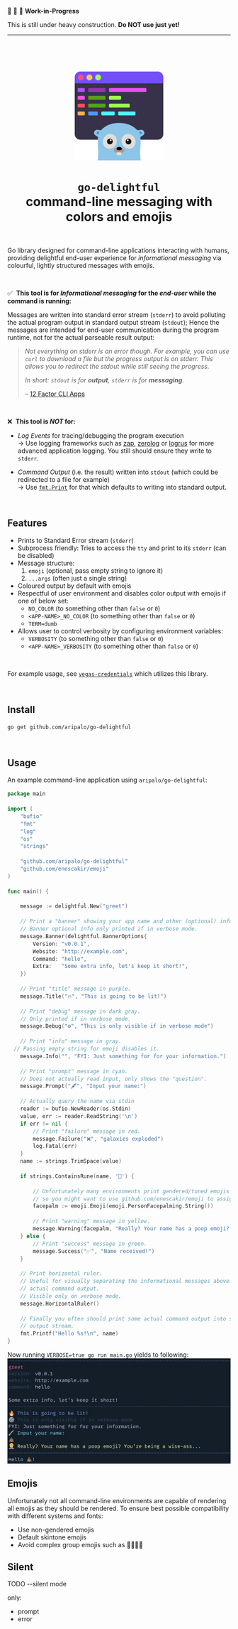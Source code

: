 🚧 🚧 🚧  **Work-in-Progress**

This is still under heavy construction. **Do NOT use just yet!**

---

<br/>
<br/>


<div align="center">
	<br/>
	<br/>
	<img width="200" src="assets/go-delightful.svg" alt="Got" />
  <h1>
  <code>go-delightful</code>
  <br/>
  <span>command-line messaging with colors and emojis</span>
  </h1>
  <br/>
</div>

Go library designed for command-line applications interacting with humans, providing delightful end-user experience for _informational messaging_ via colourful, lightly structured messages with emojis.

<br/>

✅ &nbsp;**This tool is for _Informational messaging_ for the _end-user_ while the command is running:**

Messages are written into standard error stream (`stderr`) to avoid polluting the actual program output in standard output stream (`stdout`); Hence the messages are intended for end-user communication during the program runtime, not for the actual parseable result output:

> _Not everything on stderr is an error though. For example, you can use `curl` to download a file but the progress output is on stderr. This allows you to redirect the stdout while still seeing the progress._
>
> _In short: `stdout` is for **output**, `stderr` is for **messaging**._
>
> – [12 Factor CLI Apps](https://medium.com/@jdxcode/12-factor-cli-apps-dd3c227a0e46)

<br/>

❌ &nbsp;**This tool is _NOT_ for:**

- _Log Events_ for tracing/debugging the program execution<br/>→ Use logging frameworks such as [zap](https://github.com/uber-go/zap), [zerolog](https://github.com/rs/zerolog) or [logrus](https://github.com/sirupsen/logrus) for more advanced application logging. You still should ensure they write to `stderr`.

- _Command Output_ (i.e. the result) written into `stdout` (which could be redirected to a file for example)<br/>→ Use [`fmt.Print`](https://pkg.go.dev/fmt#Print) for that which defaults to writing into standard output.



<br/>

## Features
- Prints to Standard Error stream (`stderr`)
- Subprocess friendly: Tries to access the `tty` and print to its `stderr` (can be disabled)
- Message structure:
  1. `emoji` (optional, pass empty string to ignore it)
  2. `...args` (often just a single string)
- Coloured output by default with emojis
- Respectful of user environment and disables color output with emojis if one of below set:
  - `NO_COLOR` (to something other than `false` or `0`)
  - `<APP-NAME>_NO_COLOR` (to something other than `false` or `0`)
  - `TERM=dumb`
- Allows user to control verbosity by configuring environment variables:
  - `VERBOSITY` (to something other than `false` or `0`)
  - `<APP-NAME>_VERBOSITY` (to something other than `false` or `0`)

<br/>

For example usage, see [`vegas-credentials`](https://github.com/aripalo/vegas-credentials) which utilizes this library.

<br/>

## Install

```sh
go get github.com/aripalo/go-delightful
```

<br/>

## Usage

An example command-line application using `aripalo/go-delightful`:
```go
package main

import (
	"bufio"
	"fmt"
	"log"
	"os"
	"strings"

	"github.com/aripalo/go-delightful"
	"github.com/enescakir/emoji"
)

func main() {

	message := delightful.New("greet")

	// Print a "banner" showing your app name and other (optional) info.
	// Banner optional info only printed if in verbose mode.
	message.Banner(delightful.BannerOptions{
		Version: "v0.0.1",
		Website: "http://example.com",
		Command: "hello",
		Extra:   "Some extra info, let's keep it short!",
	})

	// Print "title" message in purple.
	message.Title("🔥", "This is going to be lit!")

	// Print "debug" message in dark gray.
	// Only printed if in verbose mode.
	message.Debug("⚙️", "This is only visible if in verbose mode")

	// Print "info" message in gray.
  // Passing empty string for emoji disables it.
	message.Info("", "FYI: Just something for for your information.")

	// Print "prompt" message in cyan.
	// Does not actually read input, only shows the "question".
	message.Prompt("🖋️", "Input your name:")

	// Actually query the name via stdin
	reader := bufio.NewReader(os.Stdin)
	value, err := reader.ReadString('\n')
	if err != nil {
		// Print "failure" message in red.
		message.Failure("❌", "galaxies exploded")
		log.Fatal(err)
	}
	name := strings.TrimSpace(value)

	if strings.ContainsRune(name, '💩') {

		// Unfortunately many environments print gendered/toned emojis incorrectly
		// so you might want to use github.com/enescakir/emoji to assign "neutral" emoji
		facepalm := emoji.Emoji(emoji.PersonFacepalming.String())

		// Print "warning" message in yellow.
		message.Warning(facepalm, "Really? Your name has a poop emoji? You're being a wise-ass...")
	} else {
		// Print "success" message in green.
		message.Success("✅", "Name received!")
	}

	// Print horizontal ruler.
	// Useful for visually separating the informational messages above from
	// actual command output.
	// Visible only on verbose mode.
	message.HorizontalRuler()

	// Finally you often should print some actual command output into standard
	// output stream.
	fmt.Printf("Hello %s!\n", name)
}
```

Now running `VERBOSE=true go run main.go` yields to following:
![Example Output](/assets/example-output.png)


## Emojis

Unfortunately not all command-line environments are capable of rendering all emojis as they should be rendered. To ensure best possible compatibility with different systems and fonts:
- Use non-gendered emojis
- Default skintone emojis
- Avoid complex group emojis such as 👨‍👩‍👧‍👧


## Silent

TODO --silent mode

only:
- prompt
- error
